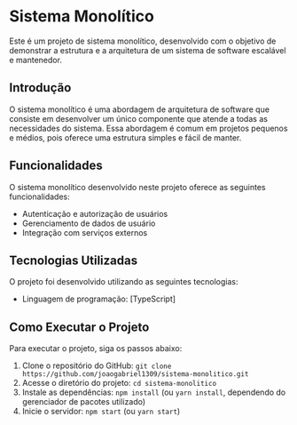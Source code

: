 # Sistema Monolítico

Este é um projeto de sistema monolítico, desenvolvido com o objetivo de demonstrar a estrutura e a arquitetura de um sistema de software escalável e mantenedor.

## Introdução

O sistema monolítico é uma abordagem de arquitetura de software que consiste em desenvolver um único componente que atende a todas as necessidades do sistema. Essa abordagem é comum em projetos pequenos e médios, pois oferece uma estrutura simples e fácil de manter.

## Funcionalidades

O sistema monolítico desenvolvido neste projeto oferece as seguintes funcionalidades:

* Autenticação e autorização de usuários
* Gerenciamento de dados de usuário
* Integração com serviços externos

## Tecnologias Utilizadas

O projeto foi desenvolvido utilizando as seguintes tecnologias:

* Linguagem de programação: [TypeScript]

## Como Executar o Projeto

Para executar o projeto, siga os passos abaixo:

1. Clone o repositório do GitHub: `git clone https://github.com/joaogabriel1309/sistema-monolitico.git`
2. Acesse o diretório do projeto: `cd sistema-monolitico`
3. Instale as dependências: `npm install` (ou `yarn install`, dependendo do gerenciador de pacotes utilizado)
4. Inicie o servidor: `npm start` (ou `yarn start`)
